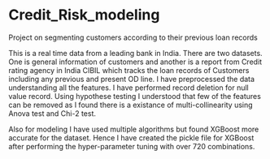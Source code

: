 # Credit_Risk_modeling
Project on segmenting customers according to their previous loan records


This is a real time data from a leading bank in India. There are two datasets. One is general information of customers and another is a report from Credit rating agency in India CIBIL which tracks the loan records of Customers including any previous and present OD line. I have preprocessed the data understanding all the features. I have performed record deletion for null value record. Using hypothese testing I understood that few of the features can be removed as I found there is a existance of multi-collinearity using Anova test and Chi-2 test.

Also for modeling I have used multiple algorithms but found XGBoost more accurate for the dataset. Hence I have created the pickle file for XGBoost after performing the hyper-parameter tuning with over 720 combinations.
